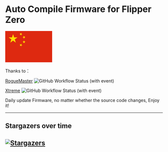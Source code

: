 
# Auto Compile Firmware for Flipper Zero
<img src="https://raw.githubusercontent.com/hampusborgos/country-flags/ba2cf4101bf029d2ada26da2f95121de74581a4d/svg/cn.svg" height="100" width="150">


Thanks to：<br>

<a href="https://github.com/RogueMaster/flipperzero-firmware-wPlugins">RogueMaster</a>  ![GitHub Workflow Status (with event)](https://img.shields.io/github/actions/workflow/status/cokyrain/FlipperZeroFirmware/RogueMaster.yml)

<a href="https://github.com/ClaraCrazy/Flipper-Xtreme">Xtreme</a>  ![GitHub Workflow Status (with event)](https://img.shields.io/github/actions/workflow/status/cokyrain/FlipperZeroFirmware/Xtreme.yml)

Daily update Firmware, no matter whether the source code changes, Enjoy it!

----
## Stargazers over time
[![Stargazers](https://starchart.cc/cokyrain/FlipperZeroFirmware.svg)](https://starchart.cc/cokyrain/FlipperZeroFirmware)
----

